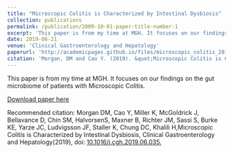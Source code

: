 ```yaml
---
title: "Microscopic Colitis is Characterized by Intestinal Dysbiosis"
collection: publications
permalink: /publication/2009-10-01-paper-title-number-1
excerpt: 'This paper is from my time at MGH. It focuses on our findings on the gut microbiome of patients with Microscopic Colitis.'
date: 2019-06-21
venue: 'Clinical Gastroenterology and Hepatology'
paperurl: 'http://academicpages.github.io/files/microscopic_colitis_2019.pdf'
citation: 'Morgan, DM and Cao Y. (2019). &quot;Microscopic Colitis is Characterized by Intestinal Dysbiosis&quot; <i>Clinical Gastroenterology and Hepatology</i>.'
---
```

This paper is from my time at MGH. It focuses on our findings on the gut microbiome of patients with Microscopic Colitis.

[Download paper here](http://academicpages.github.io/files/microscopic_colitis_2019.pdf)

Recommended citation: Morgan DM, Cao Y, Miller K, McGoldrick J, Bellavance D, Chin SM, HalvorsenS, Maxner B, Richter JM, Sassi S, Burke KE, Yarze JC, Ludvigsson JF, Staller K, Chung DC, Khalili H,Microscopic Colitis is Characterized by Intestinal Dysbiosis, Clinical Gastroenterology and Hepatology(2019), doi: [10.1016/j.cgh.2019.06.035.](https://doi.org/10.1016/j.cgh.2019.06.035.) 
